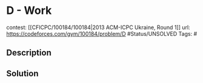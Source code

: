 # D - Work

contest: [[CFICPC/100184/100184|2013 ACM-ICPC Ukraine, Round 1]]
url: https://codeforces.com/gym/100184/problem/D
#Status/UNSOLVED
Tags: #

## Description

## Solution

